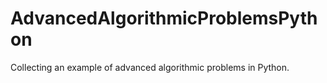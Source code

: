 # AdvancedAlgorithmicProblemsPython
Collecting an example of advanced algorithmic problems in Python.
